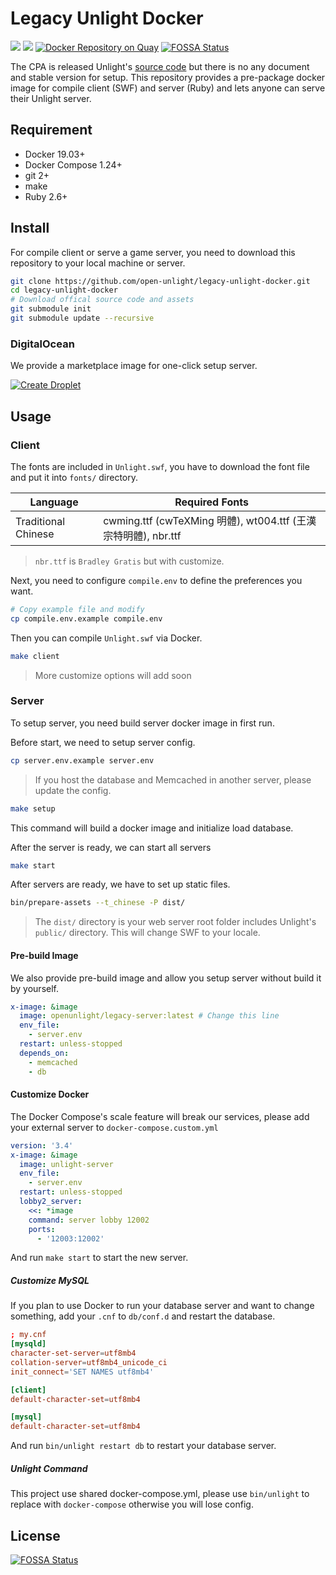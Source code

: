 Legacy Unlight Docker
===

[![](https://images.microbadger.com/badges/image/openunlight/legacy-server.svg)](https://microbadger.com/images/openunlight/legacy-server "Get your own image badge on microbadger.com") [![](https://images.microbadger.com/badges/version/openunlight/legacy-server.svg)](https://microbadger.com/images/openunlight/legacy-server "Get your own version badge on microbadger.com") [![Docker Repository on Quay](https://quay.io/repository/open-unlight/legacy-server/status "Docker Repository on Quay")](https://quay.io/repository/open-unlight/legacy-server)
[![FOSSA Status](https://app.fossa.io/api/projects/git%2Bgithub.com%2Fopen-unlight%2Flegacy-unlight-docker.svg?type=shield)](https://app.fossa.io/projects/git%2Bgithub.com%2Fopen-unlight%2Flegacy-unlight-docker?ref=badge_shield)

The CPA is released Unlight's [source code](https://github.com/unlightcpa/Unlight) but there is no any document and stable version for setup.
This repository provides a pre-package docker image for compile client (SWF) and server (Ruby) and lets anyone can serve their Unlight server.

## Requirement

* Docker 19.03+
* Docker Compose 1.24+
* git 2+
* make
* Ruby 2.6+

## Install

For compile client or serve a game server, you need to download this repository to your local machine or server.

```bash
git clone https://github.com/open-unlight/legacy-unlight-docker.git
cd legacy-unlight-docker
# Download offical source code and assets
git submodule init
git submodule update --recursive
```

### DigitalOcean

We provide a marketplace image for one-click setup server.

[![Create Droplet](https://github.com/open-unlight/legacy-unlight-docker/blob/master/docs/images/create-droplet.png?raw=true)](https://marketplace.digitalocean.com/apps/open-unlight?action=deploy&refcode=3e237256289e)


## Usage

### Client

The fonts are included in `Unlight.swf`, you have to download the font file and put it into `fonts/` directory.

|Language|Required Fonts|
|--------|--------------|
|Traditional Chinese| cwming.ttf (cwTeXMing 明體), wt004.ttf (王漢宗特明體), nbr.ttf|

> `nbr.ttf` is `Bradley Gratis` but with customize.

Next, you need to configure `compile.env` to define the preferences you want.

```bash
# Copy example file and modify
cp compile.env.example compile.env
```

Then you can compile `Unlight.swf` via Docker.

```bash
make client
```

> More customize options will add soon

### Server

To setup server, you need build server docker image in first run.

Before start, we need to setup server config.

```bash
cp server.env.example server.env
```

> If you host the database and Memcached in another server, please update the config.

```bash
make setup
```

This command will build a docker image and initialize load database.

After the server is ready, we can start all servers

```bash
make start
```

After servers are ready, we have to set up static files.

```bash
bin/prepare-assets --t_chinese -P dist/
```

> The `dist/` directory is your web server root folder includes Unlight's `public/` directory. This will change SWF to your locale.

#### Pre-build Image

We also provide pre-build image and allow you setup server without build it by yourself.

```yaml
x-image: &image
  image: openunlight/legacy-server:latest # Change this line
  env_file:
    - server.env
  restart: unless-stopped
  depends_on:
    - memcached
    - db
```

#### Customize Docker

The Docker Compose's scale feature will break our services, please add your external server to `docker-compose.custom.yml`

```yml
version: '3.4'
x-image: &image
  image: unlight-server
  env_file:
    - server.env
  restart: unless-stopped
  lobby2_server:
    <<: *image
    command: server lobby 12002
    ports:
      - '12003:12002'
```

And run `make start` to start the new server.

##### Customize MySQL

If you plan to use Docker to run your database server and want to change something, add your `.cnf` to `db/conf.d` and restart the database.

```cnf
; my.cnf
[mysqld]
character-set-server=utf8mb4
collation-server=utf8mb4_unicode_ci
init_connect='SET NAMES utf8mb4'

[client]
default-character-set=utf8mb4

[mysql]
default-character-set=utf8mb4
```

And run `bin/unlight restart db` to restart your database server.

##### Unlight Command

This project use shared docker-compose.yml, please use `bin/unlight` to replace with `docker-compose` otherwise you will lose config.


## License
[![FOSSA Status](https://app.fossa.io/api/projects/git%2Bgithub.com%2Fopen-unlight%2Flegacy-unlight-docker.svg?type=large)](https://app.fossa.io/projects/git%2Bgithub.com%2Fopen-unlight%2Flegacy-unlight-docker?ref=badge_large)
